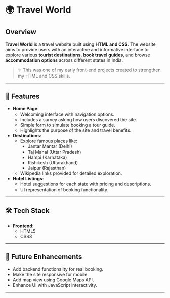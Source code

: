 # 🌍 Travel World

## Overview

**Travel World** is a travel website built using **HTML and CSS**. The website aims to provide users with an interactive and informative interface to explore various **tourist destinations**, **book travel guides**, and browse **accommodation options** across different states in India.

> ✨ This was one of my early front-end projects created to strengthen my HTML and CSS skills.

---

## 🧭 Features

- **Home Page**:
  -  Welcoming interface with navigation options.
  -  Includes a survey asking how users discovered the site.
  -  Simple form to simulate booking a tour guide.
  -  Highlights the purpose of the site and travel benefits.
- **Destinations**:
  - Explore famous places like:
    - Jantar Mantar (Delhi)
    - Taj Mahal (Uttar Pradesh)
    - Hampi (Karnataka)
    - Rishikesh (Uttarakhand)
    - Jaipur (Rajasthan)
  - Wikipedia links provided for detailed exploration.
- **Hotel Listings**:
  - Hotel suggestions for each state with pricing and descriptions.
  - UI representation of booking functionality.
---

## 🛠️ Tech Stack

- **Frontend**:
  - HTML5
  - CSS3

---
## 🚀 Future Enhancements

- Add backend functionality for real booking.
- Make the site responsive for mobile.
- Add map view using Google Maps API.
- Enhance UI with JavaScript interactivity.

---
